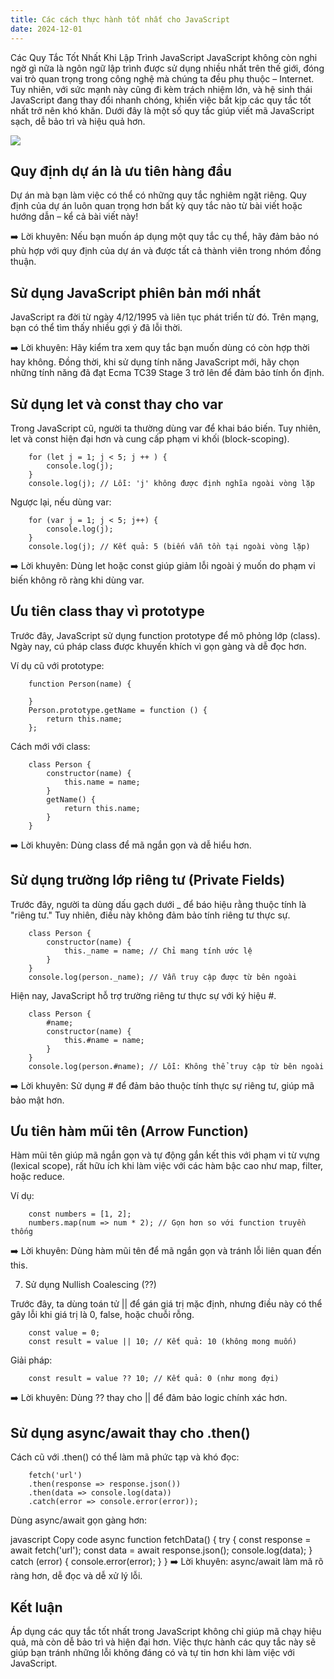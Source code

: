 ```yaml
---
title: Các cách thực hành tốt nhất cho JavaScript
date: 2024-12-01
---
```


Các Quy Tắc Tốt Nhất Khi Lập Trình JavaScript
JavaScript không còn nghi ngờ gì nữa là ngôn ngữ lập trình được sử dụng nhiều nhất trên thế giới, đóng vai trò quan trọng trong công nghệ mà chúng ta đều phụ thuộc – Internet. Tuy nhiên, với sức mạnh này cũng đi kèm trách nhiệm lớn, và hệ sinh thái JavaScript đang thay đổi nhanh chóng, khiến việc bắt kịp các quy tắc tốt nhất trở nên khó khăn. Dưới đây là một số quy tắc giúp viết mã JavaScript sạch, dễ bảo trì và hiệu quả hơn.

![](/img/javascript-best-practices/1.jpg)


## Quy định dự án là ưu tiên hàng đầu

Dự án mà bạn làm việc có thể có những quy tắc nghiêm ngặt riêng. Quy định của dự án luôn quan trọng hơn bất kỳ quy tắc nào từ bài viết hoặc hướng dẫn – kể cả bài viết này!

➡️ Lời khuyên: Nếu bạn muốn áp dụng một quy tắc cụ thể, hãy đảm bảo nó phù hợp với quy định của dự án và được tất cả thành viên trong nhóm đồng thuận.

## Sử dụng JavaScript phiên bản mới nhất
JavaScript ra đời từ ngày 4/12/1995 và liên tục phát triển từ đó. Trên mạng, bạn có thể tìm thấy nhiều gợi ý đã lỗi thời.

➡️ Lời khuyên: Hãy kiểm tra xem quy tắc bạn muốn dùng có còn hợp thời hay không. Đồng thời, khi sử dụng tính năng JavaScript mới, hãy chọn những tính năng đã đạt Ecma TC39 Stage 3 trở lên để đảm bảo tính ổn định.

## Sử dụng let và const thay cho var

Trong JavaScript cũ, người ta thường dùng var để khai báo biến. Tuy nhiên, let và const hiện đại hơn và cung cấp phạm vi khối (block-scoping).

        for (let j = 1; j < 5; j ++ ) {
            console.log(j);
        }
        console.log(j); // Lỗi: 'j' không được định nghĩa ngoài vòng lặp

Ngược lại, nếu dùng var:

        for (var j = 1; j < 5; j++) {
            console.log(j);
        }
        console.log(j); // Kết quả: 5 (biến vẫn tồn tại ngoài vòng lặp)

➡️ Lời khuyên: Dùng let hoặc const giúp giảm lỗi ngoài ý muốn do phạm vi biến không rõ ràng khi dùng var.

## Ưu tiên class thay vì prototype

Trước đây, JavaScript sử dụng function prototype để mô phỏng lớp (class). Ngày nay, cú pháp class được khuyến khích vì gọn gàng và dễ đọc hơn.

Ví dụ cũ với prototype:

        function Person(name) {
            
        }
        Person.prototype.getName = function () {
            return this.name;
        };
Cách mới với class:

        class Person {
            constructor(name) {
                this.name = name;
            }
            getName() {
                return this.name;
            }
        }
➡️ Lời khuyên: Dùng class để mã ngắn gọn và dễ hiểu hơn.

## Sử dụng trường lớp riêng tư (Private Fields)

Trước đây, người ta dùng dấu gạch dưới _ để báo hiệu rằng thuộc tính là "riêng tư." Tuy nhiên, điều này không đảm bảo tính riêng tư thực sự.

        class Person {
            constructor(name) {
                this._name = name; // Chỉ mang tính ước lệ
            }
        }
        console.log(person._name); // Vẫn truy cập được từ bên ngoài

Hiện nay, JavaScript hỗ trợ trường riêng tư thực sự với ký hiệu #.

        class Person {
            #name;
            constructor(name) {
                this.#name = name;
            }
        }
        console.log(person.#name); // Lỗi: Không thể truy cập từ bên ngoài
➡️ Lời khuyên: Sử dụng # để đảm bảo thuộc tính thực sự riêng tư, giúp mã bảo mật hơn.

## Ưu tiên hàm mũi tên (Arrow Function)
Hàm mũi tên giúp mã ngắn gọn và tự động gắn kết this với phạm vi từ vựng (lexical scope), rất hữu ích khi làm việc với các hàm bậc cao như map, filter, hoặc reduce.

Ví dụ:

        const numbers = [1, 2];
        numbers.map(num => num * 2); // Gọn hơn so với function truyền thống

➡️ Lời khuyên: Dùng hàm mũi tên để mã ngắn gọn và tránh lỗi liên quan đến this.

7. Sử dụng Nullish Coalescing (??)

Trước đây, ta dùng toán tử || để gán giá trị mặc định, nhưng điều này có thể gây lỗi khi giá trị là 0, false, hoặc chuỗi rỗng.

        const value = 0;
        const result = value || 10; // Kết quả: 10 (không mong muốn)
Giải pháp:

        const result = value ?? 10; // Kết quả: 0 (như mong đợi)

➡️ Lời khuyên: Dùng ?? thay cho || để đảm bảo logic chính xác hơn.

## Sử dụng async/await thay cho .then()
Cách cũ với .then() có thể làm mã phức tạp và khó đọc:

        fetch('url')
        .then(response => response.json())
        .then(data => console.log(data))
        .catch(error => console.error(error));

Dùng async/await gọn gàng hơn:

javascript
Copy code
async function fetchData() {
  try {
    const response = await fetch('url');
    const data = await response.json();
    console.log(data);
  } catch (error) {
    console.error(error);
  }
}
➡️ Lời khuyên: async/await làm mã rõ ràng hơn, dễ đọc và dễ xử lý lỗi.

## Kết luận

Áp dụng các quy tắc tốt nhất trong JavaScript không chỉ giúp mã chạy hiệu quả, mà còn dễ bảo trì và hiện đại hơn. Việc thực hành các quy tắc này sẽ giúp bạn tránh những lỗi không đáng có và tự tin hơn khi làm việc với JavaScript.

